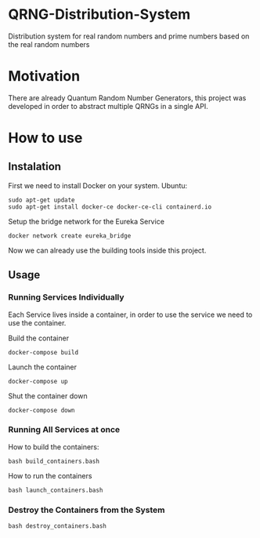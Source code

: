 # QRNG-Distribution-System
Distribution system for real random numbers and prime numbers based on the real random numbers

# Motivation
There are already Quantum Random Number Generators, this project was developed in order to abstract multiple QRNGs in a single API.

# How to use

## Instalation

First we need to install Docker on your system.
Ubuntu:
```
sudo apt-get update
sudo apt-get install docker-ce docker-ce-cli containerd.io
```

Setup the bridge network for the Eureka Service
```
docker network create eureka_bridge
```

Now we can already use the building tools inside this project.

## Usage

### Running Services Individually

Each Service lives inside a container, in order to use the service we need to use the container.

Build the container
```
docker-compose build
```

Launch the container
```
docker-compose up
```

Shut the container down
```
docker-compose down
```


### Running All Services at once

How to build the containers:
```
bash build_containers.bash
```

How to run the containers
```
bash launch_containers.bash
```

### Destroy the Containers from the System
```
bash destroy_containers.bash
```

